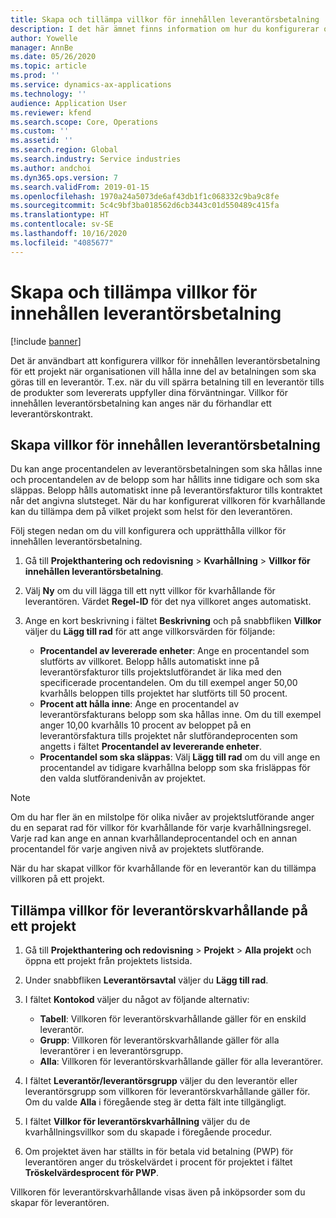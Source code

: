 ```yaml
---
title: Skapa och tillämpa villkor för innehållen leverantörsbetalning
description: I det här ämnet finns information om hur du konfigurerar och upprätthåller villkor för innehållen leverantörsbetalning.
author: Yowelle
manager: AnnBe
ms.date: 05/26/2020
ms.topic: article
ms.prod: ''
ms.service: dynamics-ax-applications
ms.technology: ''
audience: Application User
ms.reviewer: kfend
ms.search.scope: Core, Operations
ms.custom: ''
ms.assetid: ''
ms.search.region: Global
ms.search.industry: Service industries
ms.author: andchoi
ms.dyn365.ops.version: 7
ms.search.validFrom: 2019-01-15
ms.openlocfilehash: 1970a24a5073de6af43db1f1c068332c9ba9c8fe
ms.sourcegitcommit: 5c4c9bf3ba018562d6cb3443c01d550489c415fa
ms.translationtype: HT
ms.contentlocale: sv-SE
ms.lasthandoff: 10/16/2020
ms.locfileid: "4085677"
---
```

# <a name="create-and-apply-vendor-payment-retention-terms"></a>Skapa och tillämpa villkor för innehållen leverantörsbetalning

[!include [banner](../includes/banner.md)] 

Det är användbart att konfigurera villkor för innehållen leverantörsbetalning för ett projekt när organisationen vill hålla inne del av betalningen som ska göras till en leverantör. T.ex. när du vill spärra betalning till en leverantör tills de produkter som levererats uppfyller dina förväntningar. Villkor för innehållen leverantörsbetalning kan anges när du förhandlar ett leverantörskontrakt.

## <a name="create-vendor-payment-retention-terms"></a>Skapa villkor för innehållen leverantörsbetalning

Du kan ange procentandelen av leverantörsbetalningen som ska hållas inne och procentandelen av de belopp som har hållits inne tidigare och som ska släppas. Belopp hålls automatiskt inne på leverantörsfakturor tills kontraktet når det angivna slutsteget. När du har konfigurerat villkoren för kvarhållande kan du tillämpa dem på vilket projekt som helst för den leverantören.

Följ stegen nedan om du vill konfigurera och upprätthålla villkor för innehållen leverantörsbetalning. 

1. Gå till **Projekthantering och redovisning** > **Kvarhållning** > **Villkor för innehållen leverantörsbetalning**.
2. Välj **Ny** om du vill lägga till ett nytt villkor för kvarhållande för leverantören. Värdet **Regel-ID** för det nya villkoret anges automatiskt. 
3. Ange en kort beskrivning i fältet **Beskrivning** och på snabbfliken **Villkor** väljer du **Lägg till rad** för att ange villkorsvärden för följande:

   - **Procentandel av levererade enheter**: Ange en procentandel som slutförts av villkoret. Belopp hålls automatiskt inne på leverantörsfakturor tills projektslutförandet är lika med den specificerade procentandelen. Om du till exempel anger 50,00 kvarhålls beloppen tills projektet har slutförts till 50 procent.
   - **Procent att hålla inne**: Ange en procentandel av leverantörsfakturans belopp som ska hållas inne. Om du till exempel anger 10,00 kvarhålls 10 procent av beloppet på en leverantörsfaktura tills projektet når slutförandeprocenten som angetts i fältet **Procentandel av levererande enheter**.
   - **Procentandel som ska släppas**: Välj **Lägg till rad** om du vill ange en procentandel av tidigare kvarhållna belopp som ska frisläppas för den valda slutförandenivån av projektet.

> [!NOTE]
> Om du har fler än en milstolpe för olika nivåer av projektslutförande anger du en separat rad för villkor för kvarhållande för varje kvarhållningsregel. Varje rad kan ange en annan kvarhållandeprocentandel och en annan procentandel för varje angiven nivå av projektets slutförande.

När du har skapat villkor för kvarhållande för en leverantör kan du tillämpa villkoren på ett projekt.

## <a name="apply-vendor-retention-terms-to-a-project"></a>Tillämpa villkor för leverantörskvarhållande på ett projekt

1. Gå till **Projekthantering och redovisning** > **Projekt** > **Alla projekt** och öppna ett projekt från projektets listsida.
2. Under snabbfliken **Leverantörsavtal** väljer du **Lägg till rad**.
3. I fältet **Kontokod** väljer du något av följande alternativ: 

   - **Tabell**: Villkoren för leverantörskvarhållande gäller för en enskild leverantör.
   - **Grupp**: Villkoren för leverantörskvarhållande gäller för alla leverantörer i en leverantörsgrupp.
   - **Alla**: Villkoren för leverantörskvarhållande gäller för alla leverantörer.

4. I fältet **Leverantör/leverantörsgrupp** väljer du den leverantör eller leverantörsgrupp som villkoren för leverantörskvarhållande gäller för. Om du valde **Alla** i föregående steg är detta fält inte tillgängligt.
5. I fältet **Villkor för leverantörskvarhållning** väljer du de kvarhållningsvillkor som du skapade i föregående procedur.
6. Om projektet även har ställts in för betala vid betalning (PWP) för leverantören anger du tröskelvärdet i procent för projektet i fältet **Tröskelvärdesprocent för PWP**.

Villkoren för leverantörskvarhållande visas även på inköpsorder som du skapar för leverantören.
